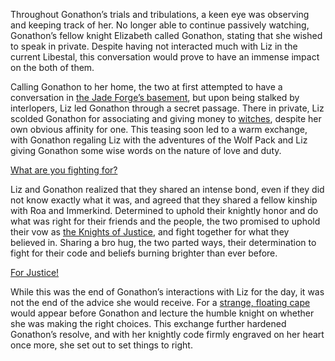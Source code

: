 <!-- title: Honor and Justice -->

Throughout Gonathon’s trials and tribulations, a keen eye was observing and keeping track of her. No longer able to continue passively watching, Gonathon’s fellow knight Elizabeth called Gonathon, stating that she wished to speak in private. Despite having not interacted much with Liz in the current Libestal, this conversation would prove to have an immense impact on the both of them. 

Calling Gonathon to her home, the two at first attempted to have a conversation in [the Jade Forge’s basement](https://youtu.be/alQr5XqoUPs?t=9708), but upon being stalked by interlopers, Liz led Gonathon through a secret passage. There in private, Liz scolded Gonathon for associating and giving money to [witches](https://youtu.be/alQr5XqoUPs?t=9885), despite her own obvious affinity for one. This teasing soon led to a warm exchange, with Gonathon regaling Liz with the adventures of the Wolf Pack and Liz giving Gonathon some wise words on the nature of love and duty. 

[What are you fighting for?](#embed:https://youtu.be/alQr5XqoUPs?t=10749)

Liz and Gonathon realized that they shared an intense bond, even if they did not know exactly what it was, and agreed that they shared a fellow kinship with Roa and Immerkind. Determined to uphold their knightly honor and do what was right for their friends and the people, the two promised to uphold their vow as [the Knights of Justice](https://youtu.be/alQr5XqoUPs?t=10950), and fight together for what they believed in. Sharing a bro hug, the two parted ways, their determination to fight for their code and beliefs burning brighter than ever before.

[For Justice!](#embed:https://youtu.be/alQr5XqoUPs?t=11090)

While this was the end of Gonathon’s interactions with Liz for the day, it was not the end of the advice she would receive. For a [strange, floating cape](https://youtu.be/alQr5XqoUPs?t=11687) would appear before Gonathon and lecture the humble knight on whether she was making the right choices. This exchange further hardened Gonathon’s resolve, and with her knightly code firmly engraved on her heart once more, she set out to set things to right. 